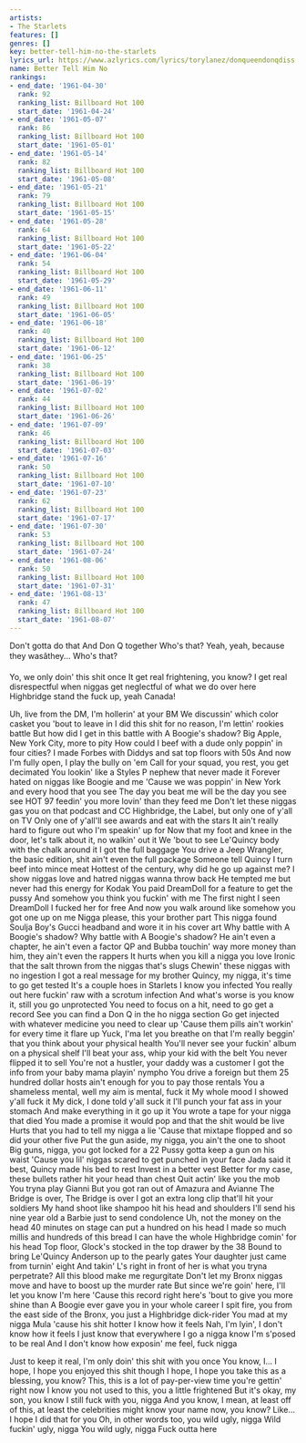 ```yaml
---
artists:
- The Starlets
features: []
genres: []
key: better-tell-him-no-the-starlets
lyrics_url: https://www.azlyrics.com/lyrics/torylanez/donqueendonqdiss.html
name: Better Tell Him No
rankings:
- end_date: '1961-04-30'
  rank: 92
  ranking_list: Billboard Hot 100
  start_date: '1961-04-24'
- end_date: '1961-05-07'
  rank: 86
  ranking_list: Billboard Hot 100
  start_date: '1961-05-01'
- end_date: '1961-05-14'
  rank: 82
  ranking_list: Billboard Hot 100
  start_date: '1961-05-08'
- end_date: '1961-05-21'
  rank: 79
  ranking_list: Billboard Hot 100
  start_date: '1961-05-15'
- end_date: '1961-05-28'
  rank: 64
  ranking_list: Billboard Hot 100
  start_date: '1961-05-22'
- end_date: '1961-06-04'
  rank: 54
  ranking_list: Billboard Hot 100
  start_date: '1961-05-29'
- end_date: '1961-06-11'
  rank: 49
  ranking_list: Billboard Hot 100
  start_date: '1961-06-05'
- end_date: '1961-06-18'
  rank: 40
  ranking_list: Billboard Hot 100
  start_date: '1961-06-12'
- end_date: '1961-06-25'
  rank: 38
  ranking_list: Billboard Hot 100
  start_date: '1961-06-19'
- end_date: '1961-07-02'
  rank: 44
  ranking_list: Billboard Hot 100
  start_date: '1961-06-26'
- end_date: '1961-07-09'
  rank: 46
  ranking_list: Billboard Hot 100
  start_date: '1961-07-03'
- end_date: '1961-07-16'
  rank: 50
  ranking_list: Billboard Hot 100
  start_date: '1961-07-10'
- end_date: '1961-07-23'
  rank: 62
  ranking_list: Billboard Hot 100
  start_date: '1961-07-17'
- end_date: '1961-07-30'
  rank: 53
  ranking_list: Billboard Hot 100
  start_date: '1961-07-24'
- end_date: '1961-08-06'
  rank: 50
  ranking_list: Billboard Hot 100
  start_date: '1961-07-31'
- end_date: '1961-08-13'
  rank: 47
  ranking_list: Billboard Hot 100
  start_date: '1961-08-07'
---
```


Don't gotta do that
And Don Q together
Who's that?
Yeah, yeah, because they wasâthey...
Who's that?

Yo, we only doin' this shit once
It get real frightening, you know?
I get real disrespectful when niggas get neglectful of what we do over here
Highbridge stand the fuck up, yeah
Canada!

Uh, live from the DM, I'm hollerin' at your BM
We discussin' which color casket you 'bout to leave in
I did this shit for no reason, I'm lettin' rookies battle
But how did I get in this battle with A Boogie's shadow?
Big Apple, New York City, more to pity
How could I beef with a dude only poppin' in four cities?
I made Forbes with Diddys and sat top floors with 50s
And now I'm fully open, I play the bully on 'em
Call for your squad, you rest, you get decimated
You lookin' like a Styles P nephew that never made it
Forever hated on niggas like Boogie and me
'Cause we was poppin' in New York and every hood that you see
The day you beat me will be the day you see see
HOT 97 feedin' you more lovin' than they feed me
Don't let these niggas gas you on that podcast and CC
Highbridge, the Label, but only one of y'all on TV
Only one of y'all'll see awards and eat with the stars
It ain't really hard to figure out who I'm speakin' up for
Now that my foot and knee in the door, let's talk about it, no walkin' out it
We 'bout to see Le'Quincy body with the chalk around it
I got the full baggage
You drive a Jeep Wrangler, the basic edition, shit ain't even the full package
Someone tell Quincy I turn beef into mince meat
Hottest of the century, why did he go up against me?
I show niggas love and hatred niggas wanna throw back
He tempted me but never had this energy for Kodak
You paid DreamDoll for a feature to get the pussy
And somehow you think you fuckin' with me
The first night I seen DreamDoll I fucked her for free
And now you walk around like somehow you got one up on me
Nigga please, this your brother part
This nigga found Soulja Boy's Gucci headband and wore it in his cover art
Why battle with A Boogie's shadow?
Why battle with A Boogie's shadow?
He ain't even a chapter, he ain't even a factor
QP and Bubba touchin' way more money than him, they ain't even the rappers
It hurts when you kill a nigga you love
Ironic that the salt thrown from the niggas that's slugs
Chewin' these niggas with no ingestion
I got a real message for my brother Quincy, my nigga, it's time to go get tested
It's a couple hoes in Starlets I know you infected
You really out here fuckin' raw with a scrotum infection
And what's worse is you know it, still you go unprotected
You need to focus on a hit, need to go get a record
See you can find a Don Q in the ho nigga section
Go get injected with whatever medicine you need to clear up
'Cause them pills ain't workin' for every time it flare up
Yuck, I'ma let you breathe on that
I'm really beggin' that you think about your physical health
You'll never see your fuckin' album on a physical shelf
I'll beat your ass, whip your kid with the belt
You never flipped it to sell
You're not a hustler, your daddy was a customer
I got the info from your baby mama playin' nympho
You drive a foreign but them 25 hundred dollar hosts ain't enough for you to pay those rentals
You a shameless mental, well my aim is mental, fuck it
My whole mood I showed y'all fuck it
My dick, I done told y'all suck it
I'll punch your fat ass in your stomach
And make everything in it go up it
You wrote a tape for your nigga that died
You made a promise it would pop and that the shit would be live
Hurts that you had to tell my nigga a lie
'Cause that mixtape flopped and so did your other five
Put the gun aside, my nigga, you ain't the one to shoot
Big guns, nigga, you got locked for a 22
Pussy gotta keep a gun on his waist
'Cause you lil' niggas scared to get punched in your face
Jada said it best, Quincy made his bed to rest
Invest in a better vest
Better for my case, these bullets rather hit your head than chest
Quit actin' like you the mob
You tryna play Gianni
But you got ran out of Amazura and Avianne
The Bridge is over, The Bridge is over
I got an extra long clip that'll hit your soldiers
My hand shoot like shampoo hit his head and shoulders
I'll send his nine year old a Barbie just to send condolence
Uh, not the money on the head
40 minutes on stage can put a hundred on his head
I made so much millis and hundreds of this bread
I can have the whole Highbridge comin' for his head
Top floor, Glock's stocked in the top drawer by the 38
Bound to bring Le'Quincy Anderson up to the pearly gates
Your daughter just came from turnin' eight
And takin' L's right in front of her is what you tryna perpetrate?
All this blood make me regurgitate
Don't let my Bronx niggas move and have to boost up the murder rate
But since we're goin' here, I'll let you know I'm here
'Cause this record right here's 'bout to give you more shine than A Boogie ever gave you in your whole career
I spit fire, you from the east side of the Bronx, you just a Highbridge dick-rider
You mad at my nigga Mula 'cause his shit hotter
I know how it feels
Nah, I'm lyin', I don't know how it feels
I just know that everywhere I go a nigga know I'm s'posed to be real
And I don't know how exposin' me feel, fuck nigga

Just to keep it real, I'm only doin' this shit with you once
You know, I... I hope, I hope you enjoyed this shit though
I hope, I hope you take this as a blessing, you know?
This, this is a lot of pay-per-view time you're gettin' right now
I know you not used to this, you a little frightened
But it's okay, my son, you know I still fuck with you, nigga
And you know, I mean, at least off of this, at least the celebrities might know your name now, you know?
Like... I hope I did that for you
Oh, in other words too, you wild ugly, nigga
Wild fuckin' ugly, nigga
You wild ugly, nigga
Fuck outta here



